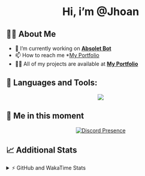 <h1 align="center">Hi, i’m @Jhoan</h1>

## 🙋‍♂️ About Me

- 🔭 I’m currently working on **[Absolet Bot](https://strider.cloud)**
- 📫 How to reach me *[My Portfolio](https://jhoan.me/contact)
- 👨‍💻 All of my projects are available at **[My Portfolio](https://jhoan.me)**

## 🚀 Languages and Tools:
<p align="center">
  <a href="https://skillicons.dev">
    <img src="https://skillicons.dev/icons?i=js,ts,html,css,bootstrap,nodejs,express,vscode,neovim,vim,atom,cloudflare,git,github,discord,bots,linux,mongodb,nginx,redis,wordpress,heroku&perline=11" />
  </a>
</p>
  
## 👤 Me in this moment
<p align="center">
    <a href="https://discord.com/users/612460795124776960" target="_blank" rel="nofollow">
        <img src="https://lanyard-profile-readme.vercel.app/api/612460795124776960?idleMessage=Probably%20coding%20Absolet..." alt="Discord Presence" align="center">
    </a>
</p>

## 📈 Additional Stats
<details>
    <summary>⚡ GitHub and WakaTime Stats</summary>
    <br/>

<!--START_SECTION:waka-->
![Code Time](http://img.shields.io/badge/Code%20Time-470%20hrs%2034%20mins-blue)

**🐱 My GitHub Data** 

> 🏆 973 Contributions in the Year 2022
 > 
> 📦 168.0 kB Used in GitHub's Storage 
 > 
> 💼 Opted to Hire
 > 
> 📜 4 Public Repositories 
 > 
> 🔑 36 Private Repositories  
 > 
**I'm an Early 🐤** 

```text
🌞 Morning    85 commits     ██░░░░░░░░░░░░░░░░░░░░░░░   11.35% 
🌆 Daytime    335 commits    ███████████░░░░░░░░░░░░░░   44.73% 
🌃 Evening    299 commits    ██████████░░░░░░░░░░░░░░░   39.92% 
🌙 Night      30 commits     █░░░░░░░░░░░░░░░░░░░░░░░░   4.01%

```
📅 **I'm Most Productive on Saturday** 

```text
Monday       115 commits    ███░░░░░░░░░░░░░░░░░░░░░░   15.35% 
Tuesday      122 commits    ████░░░░░░░░░░░░░░░░░░░░░   16.29% 
Wednesday    131 commits    ████░░░░░░░░░░░░░░░░░░░░░   17.49% 
Thursday     76 commits     ██░░░░░░░░░░░░░░░░░░░░░░░   10.15% 
Friday       94 commits     ███░░░░░░░░░░░░░░░░░░░░░░   12.55% 
Saturday     143 commits    ████░░░░░░░░░░░░░░░░░░░░░   19.09% 
Sunday       68 commits     ██░░░░░░░░░░░░░░░░░░░░░░░   9.08%

```


📊 **This Week I Spent My Time On** 

```text
⌚︎ Time Zone: America/Bogota

💬 Programming Languages: 
JavaScript               1 hr 9 mins         ████████████████░░░░░░░░░   66.78% 
TypeScript               27 mins             ██████░░░░░░░░░░░░░░░░░░░   26.44% 
JSON                     5 mins              █░░░░░░░░░░░░░░░░░░░░░░░░   4.89% 
YAML                     1 min               ░░░░░░░░░░░░░░░░░░░░░░░░░   1.85% 
Text                     0 secs              ░░░░░░░░░░░░░░░░░░░░░░░░░   0.04%

🔥 Editors: 
VS Code                  1 hr 44 mins        █████████████████████████   100.0%

🐱‍💻 Projects: 
Absolet-Bot              59 mins             ██████████████░░░░░░░░░░░   57.48% 
suggester                30 mins             ███████░░░░░░░░░░░░░░░░░░   29.09% 
sexbor                   9 mins              ██░░░░░░░░░░░░░░░░░░░░░░░   8.75% 
bot                      4 mins              █░░░░░░░░░░░░░░░░░░░░░░░░   4.68%

💻 Operating System: 
Linux                    1 hr 44 mins        █████████████████████████   100.0%

```

**I Mostly Code in JavaScript** 

```text
JavaScript               16 repos            ████████████████░░░░░░░░░   64.0% 
Java                     3 repos             ███░░░░░░░░░░░░░░░░░░░░░░   12.0% 
TypeScript               3 repos             ███░░░░░░░░░░░░░░░░░░░░░░   12.0% 
Shell                    1 repo              █░░░░░░░░░░░░░░░░░░░░░░░░   4.0% 
CSS                      1 repo              █░░░░░░░░░░░░░░░░░░░░░░░░   4.0%

```



 Last Updated on 04/11/2022 19:36:20 UTC
<!--END_SECTION:waka-->
</details>
